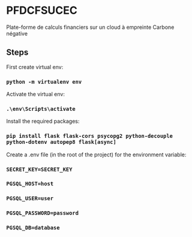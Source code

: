 # PFDCFSUCEC
 Plate-forme de calculs financiers sur un cloud à empreinte Carbone négative

## Steps
First create virtual env:
### `python -m virtualenv env`

Activate the virtual env:
### `.\env\Scripts\activate`

Install the required packages:
### `pip install flask flask-cors psycopg2 python-decouple python-dotenv autopep8 flask[async] `

Create a .env file (in the root of the project) for the environment variable:

### `SECRET_KEY=SECRET_KEY`
### `PGSQL_HOST=host`
### `PGSQL_USER=user`
### `PGSQL_PASSWORD=password`
### `PGSQL_DB=database`
